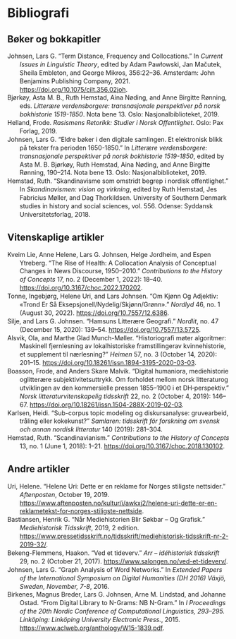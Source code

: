 # Bibliografi

## Bøker og bokkapitler
<div class="csl-bib-body" style="line-height: 1.35; margin-left: 2em; text-indent:-2em;">
  <div class="csl-entry">Johnsen, Lars G. “Term Distance, Frequency and Collocations.” In <i>Current Issues in Linguistic Theory</i>, edited by Adam Pawłowski, Jan Mačutek, Sheila Embleton, and George Mikros, 356:22–36. Amsterdam: John Benjamins Publishing Company, 2021. <a href="https://doi.org/10.1075/cilt.356.02joh">https://doi.org/10.1075/cilt.356.02joh</a>.</div>
  <span class="Z3988" title="url_ver=Z39.88-2004&amp;ctx_ver=Z39.88-2004&amp;rfr_id=info%3Asid%2Fzotero.org%3A2&amp;rft_id=urn%3Aisbn%3A978-90-272-1010-4%20978-90-272-5838-0&amp;rft_val_fmt=info%3Aofi%2Ffmt%3Akev%3Amtx%3Abook&amp;rft.genre=bookitem&amp;rft.atitle=Term%20distance%2C%20frequency%20and%20collocations&amp;rft.place=Amsterdam&amp;rft.publisher=John%20Benjamins%20Publishing%20Company&amp;rft.aufirst=Lars%20G.&amp;rft.aulast=Johnsen&amp;rft.au=Adam%20Paw%C5%82owski&amp;rft.au=Jan%20Ma%C4%8Dutek&amp;rft.au=Sheila%20Embleton&amp;rft.au=George%20Mikros&amp;rft.au=Lars%20G.%20Johnsen&amp;rft.date=2021-12-15&amp;rft.pages=22-36&amp;rft.spage=22&amp;rft.epage=36&amp;rft.isbn=978-90-272-1010-4%20978-90-272-5838-0&amp;rft.language=en"></span>
  <div class="csl-entry">Bjørkøy, Asta M. B., Ruth Hemstad, Aina Nøding, and Anne Birgitte Rønning, eds. <i>Litterære verdensborgere: transnasjonale perspektiver på norsk bokhistorie 1519-1850</i>. Nota bene 13. Oslo: Nasjonalbiblioteket, 2019.</div>
  <span class="Z3988" title="url_ver=Z39.88-2004&amp;ctx_ver=Z39.88-2004&amp;rfr_id=info%3Asid%2Fzotero.org%3A2&amp;rft_id=urn%3Aisbn%3A978-82-7965-414-8&amp;rft_val_fmt=info%3Aofi%2Ffmt%3Akev%3Amtx%3Abook&amp;rft.genre=book&amp;rft.btitle=Litter%C3%A6re%20verdensborgere%3A%20transnasjonale%20perspektiver%20p%C3%A5%20norsk%20bokhistorie%201519-1850&amp;rft.place=Oslo&amp;rft.publisher=Nasjonalbiblioteket&amp;rft.series=Nota%20bene&amp;rft.aufirst=Asta%20M.%20B.&amp;rft.aulast=Bj%C3%B8rk%C3%B8y&amp;rft.au=Asta%20M.%20B.%20Bj%C3%B8rk%C3%B8y&amp;rft.au=Ruth%20Hemstad&amp;rft.au=Aina%20N%C3%B8ding&amp;rft.au=Anne%20Birgitte%20R%C3%B8nning&amp;rft.date=2019&amp;rft.tpages=433&amp;rft.isbn=978-82-7965-414-8&amp;rft.language=nor"></span>
  <div class="csl-entry">Helland, Frode. <i>Rasismens Retorikk: Studier i Norsk Offentlighet</i>. Oslo: Pax Forlag, 2019.</div>
  <span class="Z3988" title="url_ver=Z39.88-2004&amp;ctx_ver=Z39.88-2004&amp;rfr_id=info%3Asid%2Fzotero.org%3A2&amp;rft_id=urn%3Aisbn%3A978-82-530-4092-9&amp;rft_val_fmt=info%3Aofi%2Ffmt%3Akev%3Amtx%3Abook&amp;rft.genre=book&amp;rft.btitle=Rasismens%20retorikk%3A%20studier%20i%20norsk%20offentlighet&amp;rft.place=Oslo&amp;rft.publisher=Pax%20Forlag&amp;rft.aufirst=Frode&amp;rft.aulast=Helland&amp;rft.au=Frode%20Helland&amp;rft.date=2019&amp;rft.tpages=225&amp;rft.isbn=978-82-530-4092-9"></span>
  <div class="csl-entry">Johnsen, Lars G. “Eldre bøker i den digitale samlingen. Et elektronisk blikk på tekster fra perioden 1650-1850.” In <i>Litterære verdensborgere: transnasjonale perspektiver på norsk bokhistorie 1519-1850</i>, edited by Asta M. B. Bjørkøy, Ruth Hemstad, Aina Nøding, and Anne Birgitte Rønning, 190–214. Nota bene 13. Oslo: Nasjonalbiblioteket, 2019.</div>
  <span class="Z3988" title="url_ver=Z39.88-2004&amp;ctx_ver=Z39.88-2004&amp;rfr_id=info%3Asid%2Fzotero.org%3A2&amp;rft_id=urn%3Aisbn%3A978-82-7965-414-8&amp;rft_val_fmt=info%3Aofi%2Ffmt%3Akev%3Amtx%3Abook&amp;rft.genre=bookitem&amp;rft.atitle=Eldre%20b%C3%B8ker%20i%20den%20digitale%20samlingen.%20Et%20elektronisk%20blikk%20p%C3%A5%20tekster%20fra%20perioden%201650-1850&amp;rft.place=Oslo&amp;rft.publisher=Nasjonalbiblioteket&amp;rft.series=Nota%20bene&amp;rft.aufirst=Lars%20G.&amp;rft.aulast=Johnsen&amp;rft.au=Asta%20M.%20B.%20Bj%C3%B8rk%C3%B8y&amp;rft.au=Ruth%20Hemstad&amp;rft.au=Aina%20N%C3%B8ding&amp;rft.au=Anne%20Birgitte%20R%C3%B8nning&amp;rft.au=Lars%20G.%20Johnsen&amp;rft.date=2019&amp;rft.pages=190-214&amp;rft.spage=190&amp;rft.epage=214&amp;rft.isbn=978-82-7965-414-8&amp;rft.language=nor"></span>
  <div class="csl-entry">Hemstad, Ruth. “Skandinavisme som omstridt begrep i nordisk offentlighet.” In <i>Skandinavismen: vision og virkning</i>, edited by Ruth Hemstad, Jes Fabricius Møller, and Dag Thorkildsen. University of Southern Denmark studies in history and social sciences, vol. 556. Odense: Syddansk Universitetsforlag, 2018.</div>
  <span class="Z3988" title="url_ver=Z39.88-2004&amp;ctx_ver=Z39.88-2004&amp;rfr_id=info%3Asid%2Fzotero.org%3A2&amp;rft_id=urn%3Aisbn%3A978-87-408-3121-4&amp;rft_val_fmt=info%3Aofi%2Ffmt%3Akev%3Amtx%3Abook&amp;rft.genre=bookitem&amp;rft.atitle=Skandinavisme%20som%20omstridt%20begrep%20i%20nordisk%20offentlighet&amp;rft.place=Odense&amp;rft.publisher=Syddansk%20Universitetsforlag&amp;rft.series=University%20of%20Southern%20Denmark%20studies%20in%20history%20and%20social%20sciences&amp;rft.aufirst=Ruth&amp;rft.aulast=Hemstad&amp;rft.au=Ruth%20Hemstad&amp;rft.au=Jes%20Fabricius%20M%C3%B8ller&amp;rft.au=Dag%20Thorkildsen&amp;rft.au=Ruth%20Hemstad&amp;rft.date=2018&amp;rft.isbn=978-87-408-3121-4&amp;rft.language=dan%20eng%20nor%20swe"></span>
</div>

## Vitenskaplige artikler
<div class="csl-bib-body" style="line-height: 1.35; margin-left: 2em; text-indent:-2em;">
  <div class="csl-entry">Kveim Lie, Anne Helene, Lars G. Johnsen, Helge Jordheim, and Espen Ytreberg. “The Rise of Health: A Collocation Analysis of Conceptual Changes in News Discourse, 1950–2010.” <i>Contributions to the History of Concepts</i> 17, no. 2 (December 1, 2022): 18–40. <a href="https://doi.org/10.3167/choc.2022.170202">https://doi.org/10.3167/choc.2022.170202</a>.</div>
  <span class="Z3988" title="url_ver=Z39.88-2004&amp;ctx_ver=Z39.88-2004&amp;rfr_id=info%3Asid%2Fzotero.org%3A2&amp;rft_id=info%3Adoi%2F10.3167%2Fchoc.2022.170202&amp;rft_val_fmt=info%3Aofi%2Ffmt%3Akev%3Amtx%3Ajournal&amp;rft.genre=article&amp;rft.atitle=The%20Rise%20of%20Health%3A%20A%20Collocation%20Analysis%20of%20Conceptual%20Changes%20in%20News%20Discourse%2C%201950%E2%80%932010&amp;rft.jtitle=Contributions%20to%20the%20History%20of%20Concepts&amp;rft.volume=17&amp;rft.issue=2&amp;rft.aufirst=Anne%20Helene&amp;rft.aulast=Kveim%20Lie&amp;rft.au=Anne%20Helene%20Kveim%20Lie&amp;rft.au=Lars%20G.%20Johnsen&amp;rft.au=Helge%20Jordheim&amp;rft.au=Espen%20Ytreberg&amp;rft.date=2022-12-01&amp;rft.pages=18-40&amp;rft.spage=18&amp;rft.epage=40&amp;rft.issn=1807-9326%2C%201874-656X"></span>
  <div class="csl-entry">Tonne, Ingebjørg, Helene Uri, and Lars Johnsen. “Om Kjønn Og Adjektiv: «Trond Er Så Eksepsjonell/Nydelig/Skjønn/Grønn».” <i>Nordlyd</i> 46, no. 1 (August 30, 2022). <a href="https://doi.org/10.7557/12.6386">https://doi.org/10.7557/12.6386</a>.</div>
  <span class="Z3988" title="url_ver=Z39.88-2004&amp;ctx_ver=Z39.88-2004&amp;rfr_id=info%3Asid%2Fzotero.org%3A2&amp;rft_id=info%3Adoi%2F10.7557%2F12.6386&amp;rft_val_fmt=info%3Aofi%2Ffmt%3Akev%3Amtx%3Ajournal&amp;rft.genre=article&amp;rft.atitle=Om%20kj%C3%B8nn%20og%20adjektiv%3A%20%C2%ABTrond%20er%20s%C3%A5%20eksepsjonell%2Fnydelig%2Fskj%C3%B8nn%2Fgr%C3%B8nn%C2%BB&amp;rft.jtitle=Nordlyd&amp;rft.stitle=NLY&amp;rft.volume=46&amp;rft.issue=1&amp;rft.aufirst=Ingebj%C3%B8rg&amp;rft.aulast=Tonne&amp;rft.au=Ingebj%C3%B8rg%20Tonne&amp;rft.au=Helene%20Uri&amp;rft.au=Lars%20Johnsen&amp;rft.date=2022-08-30&amp;rft.issn=1503-8599"></span>
  <div class="csl-entry">Silje, and Lars G. Johnsen. “Hamsuns Litterære Geografi.” <i>Nordlit</i>, no. 47 (December 15, 2020): 139–54. <a href="https://doi.org/10.7557/13.5725">https://doi.org/10.7557/13.5725</a>.</div>
  <span class="Z3988" title="url_ver=Z39.88-2004&amp;ctx_ver=Z39.88-2004&amp;rfr_id=info%3Asid%2Fzotero.org%3A2&amp;rft_id=info%3Adoi%2F10.7557%2F13.5725&amp;rft_val_fmt=info%3Aofi%2Ffmt%3Akev%3Amtx%3Ajournal&amp;rft.genre=article&amp;rft.atitle=Hamsuns%20litter%C3%A6re%20geografi&amp;rft.jtitle=Nordlit&amp;rft.stitle=Nordlit&amp;rft.issue=47&amp;rft.au=undefined&amp;rft.au=Lars%20G.%20Johnsen&amp;rft.date=2020-12-15&amp;rft.pages=139-154&amp;rft.spage=139&amp;rft.epage=154&amp;rft.issn=1503-2086%2C%200809-1668"></span>
  <div class="csl-entry">Alsvik, Ola, and Marthe Glad Munch-Møller. “Historiografi møter algoritmer: Maskinell fjernlesning av lokalhistoriske framstillingerav kvinnehistorie, et supplement til nærlesning?” <i>Heimen</i> 57, no. 3 (October 14, 2020): 201–15. <a href="https://doi.org/10.18261/issn.1894-3195-2020-03-03">https://doi.org/10.18261/issn.1894-3195-2020-03-03</a>.</div>
  <span class="Z3988" title="url_ver=Z39.88-2004&amp;ctx_ver=Z39.88-2004&amp;rfr_id=info%3Asid%2Fzotero.org%3A2&amp;rft_id=info%3Adoi%2F10.18261%2Fissn.1894-3195-2020-03-03&amp;rft_val_fmt=info%3Aofi%2Ffmt%3Akev%3Amtx%3Ajournal&amp;rft.genre=article&amp;rft.atitle=Historiografi%20m%C3%B8ter%20algoritmer%3A%20Maskinell%20fjernlesning%20av%20lokalhistoriske%20framstillingerav%20kvinnehistorie%2C%20et%20supplement%20til%20n%C3%A6rlesning%3F&amp;rft.jtitle=Heimen&amp;rft.stitle=Heimen&amp;rft.volume=57&amp;rft.issue=3&amp;rft.aufirst=Ola&amp;rft.aulast=Alsvik&amp;rft.au=Ola%20Alsvik&amp;rft.au=Marthe%20Glad%20Munch-M%C3%B8ller&amp;rft.date=2020-10-14&amp;rft.pages=201-215&amp;rft.spage=201&amp;rft.epage=215&amp;rft.issn=0017-9841%2C%201894-3195&amp;rft.language=no"></span>
  <div class="csl-entry">Boasson, Frode, and Anders Skare Malvik. “Digital humaniora, mediehistorie oglitterære subjektivitetsuttrykk. Om forholdet mellom norsk litteraturog utviklingen av den kommersielle pressen 1855–1900 i et DH‑perspektiv.” <i>Norsk litteraturvitenskapelig tidsskrift</i> 22, no. 2 (October 4, 2019): 146–67. <a href="https://doi.org/10.18261/issn.1504-288X-2019-02-03">https://doi.org/10.18261/issn.1504-288X-2019-02-03</a>.</div>
  <span class="Z3988" title="url_ver=Z39.88-2004&amp;ctx_ver=Z39.88-2004&amp;rfr_id=info%3Asid%2Fzotero.org%3A2&amp;rft_id=info%3Adoi%2F10.18261%2Fissn.1504-288X-2019-02-03&amp;rft_val_fmt=info%3Aofi%2Ffmt%3Akev%3Amtx%3Ajournal&amp;rft.genre=article&amp;rft.atitle=Digital%20humaniora%2C%20mediehistorie%20oglitter%C3%A6re%20subjektivitetsuttrykk.%20Om%20forholdet%20mellom%20norsk%20litteraturog%20utviklingen%20av%20den%20kommersielle%20pressen%201855%E2%80%931900%20i%20et%20DH%E2%80%91perspektiv&amp;rft.jtitle=Norsk%20litteraturvitenskapelig%20tidsskrift&amp;rft.stitle=NLT&amp;rft.volume=22&amp;rft.issue=2&amp;rft.aufirst=Frode&amp;rft.aulast=Boasson&amp;rft.au=Frode%20Boasson&amp;rft.au=Anders%20Skare%20Malvik&amp;rft.date=2019-10-04&amp;rft.pages=146-167&amp;rft.spage=146&amp;rft.epage=167&amp;rft.issn=0809-2044%2C%201504-288X&amp;rft.language=no"></span>
  <div class="csl-entry">Karlsen, Heidi. “Sub-corpus topic modeling og diskursanalyse: gruvearbeid, tråling eller kokekunst?” <i>Samlaren: tidsskrift för forskning om svensk och annan nordisk litteratur</i> 140 (2019): 281–304.</div>
  <span class="Z3988" title="url_ver=Z39.88-2004&amp;ctx_ver=Z39.88-2004&amp;rfr_id=info%3Asid%2Fzotero.org%3A2&amp;rft_val_fmt=info%3Aofi%2Ffmt%3Akev%3Amtx%3Ajournal&amp;rft.genre=article&amp;rft.atitle=Sub-corpus%20topic%20modeling%20og%20diskursanalyse%3A%20gruvearbeid%2C%20tr%C3%A5ling%20eller%20kokekunst%3F&amp;rft.jtitle=Samlaren%3A%20tidsskrift%20f%C3%B6r%20forskning%20om%20svensk%20och%20annan%20nordisk%20litteratur&amp;rft.volume=140&amp;rft.aufirst=Heidi&amp;rft.aulast=Karlsen&amp;rft.au=Heidi%20Karlsen&amp;rft.date=2019&amp;rft.pages=281-304&amp;rft.spage=281&amp;rft.epage=304&amp;rft.language=NO"></span>
  <div class="csl-entry">Hemstad, Ruth. “Scandinavianism.” <i>Contributions to the History of Concepts</i> 13, no. 1 (June 1, 2018): 1–21. <a href="https://doi.org/10.3167/choc.2018.130102">https://doi.org/10.3167/choc.2018.130102</a>.</div>
  <span class="Z3988" title="url_ver=Z39.88-2004&amp;ctx_ver=Z39.88-2004&amp;rfr_id=info%3Asid%2Fzotero.org%3A2&amp;rft_id=info%3Adoi%2F10.3167%2Fchoc.2018.130102&amp;rft_val_fmt=info%3Aofi%2Ffmt%3Akev%3Amtx%3Ajournal&amp;rft.genre=article&amp;rft.atitle=Scandinavianism&amp;rft.jtitle=Contributions%20to%20the%20History%20of%20Concepts&amp;rft.volume=13&amp;rft.issue=1&amp;rft.aufirst=Ruth&amp;rft.aulast=Hemstad&amp;rft.au=Ruth%20Hemstad&amp;rft.date=2018-06-01&amp;rft.pages=1-21&amp;rft.spage=1&amp;rft.epage=21&amp;rft.issn=1807-9326%2C%201874-656X"></span>
</div>

## Andre artikler
<div class="csl-bib-body" style="line-height: 1.35; margin-left: 2em; text-indent:-2em;">
  <div class="csl-entry">Uri, Helene. “Helene Uri: Dette er en reklame for Norges stiligste nettsider.” <i>Aftenposten</i>, October 19, 2019. <a href="https://www.aftenposten.no/kultur/i/awkxj2/helene-uri-dette-er-en-reklametekst-for-norges-stiligste-nettside">https://www.aftenposten.no/kultur/i/awkxj2/helene-uri-dette-er-en-reklametekst-for-norges-stiligste-nettside</a>.</div>
  <span class="Z3988" title="url_ver=Z39.88-2004&amp;ctx_ver=Z39.88-2004&amp;rfr_id=info%3Asid%2Fzotero.org%3A2&amp;rft_val_fmt=info%3Aofi%2Ffmt%3Akev%3Amtx%3Adc&amp;rft.type=newspaperArticle&amp;rft.title=Helene%20Uri%3A%20Dette%20er%20en%20reklame%20for%20Norges%20stiligste%20nettsider&amp;rft.source=Aftenposten&amp;rft.description=Siden%20det%20jeg%20reklamerer%20for%2C%20tilh%C3%B8rer%20folket%20og%20er%20finansiert%20av%20staten%2C%20synes%20jeg%20det%20er%20akseptabelt*.&amp;rft.identifier=https%3A%2F%2Fwww.aftenposten.no%2Fkultur%2Fi%2Fawkxj2%2Fhelene-uri-dette-er-en-reklametekst-for-norges-stiligste-nettside&amp;rft.aufirst=Helene&amp;rft.aulast=Uri&amp;rft.au=Helene%20Uri&amp;rft.date=2019-10-19&amp;rft.language=nb"></span>
  <div class="csl-entry">Bastiansen, Henrik G. “Når Mediehistorien Blir Søkbar – Og Grafisk.” <i>Mediehistorisk Tidsskrift</i>, 2019, 2 edition. <a href="https://www.pressetidsskrift.no/tidsskrift/mediehistorisk-tidsskrift-nr-2-2019-32/">https://www.pressetidsskrift.no/tidsskrift/mediehistorisk-tidsskrift-nr-2-2019-32/</a>.</div>
  <span class="Z3988" title="url_ver=Z39.88-2004&amp;ctx_ver=Z39.88-2004&amp;rfr_id=info%3Asid%2Fzotero.org%3A2&amp;rft_val_fmt=info%3Aofi%2Ffmt%3Akev%3Amtx%3Adc&amp;rft.type=newspaperArticle&amp;rft.title=N%C3%A5r%20mediehistorien%20blir%20s%C3%B8kbar%20%E2%80%93%20og%20grafisk&amp;rft.source=Mediehistorisk%20Tidsskrift&amp;rft.identifier=https%3A%2F%2Fwww.pressetidsskrift.no%2Ftidsskrift%2Fmediehistorisk-tidsskrift-nr-2-2019-32%2F&amp;rft.aufirst=Henrik%20G.&amp;rft.aulast=Bastiansen&amp;rft.au=Henrik%20G.%20Bastiansen&amp;rft.date=2019"></span>
  <div class="csl-entry">Bekeng-Flemmens, Haakon. “Ved et tideverv.” <i>Arr – idéhistorisk tidsskrift</i> 29, no. 2 (October 21, 2017). <a href="https://www.salongen.no/ved-et-tideverv/">https://www.salongen.no/ved-et-tideverv/</a>.</div>
  <span class="Z3988" title="url_ver=Z39.88-2004&amp;ctx_ver=Z39.88-2004&amp;rfr_id=info%3Asid%2Fzotero.org%3A2&amp;rft_val_fmt=info%3Aofi%2Ffmt%3Akev%3Amtx%3Ajournal&amp;rft.genre=article&amp;rft.atitle=Ved%20et%20tideverv&amp;rft.jtitle=Arr%20%E2%80%93%20id%C3%A9historisk%20tidsskrift&amp;rft.volume=29&amp;rft.issue=2&amp;rft.aufirst=Haakon&amp;rft.aulast=Bekeng-Flemmens&amp;rft.au=Haakon%20Bekeng-Flemmens&amp;rft.date=2017-10-21&amp;rft.issn=ISSN%200802-7005&amp;rft.language=nb-NO"></span>
  <div class="csl-entry">Johnsen, Lars G. “Graph Analysis of Word Networks.” In <i>Extended Papers of the International Symposium on Digital Humanities (DH 2016) Växjö, Sweden, November, 7-8</i>, 2016.</div>
  <span class="Z3988" title="url_ver=Z39.88-2004&amp;ctx_ver=Z39.88-2004&amp;rfr_id=info%3Asid%2Fzotero.org%3A2&amp;rft_val_fmt=info%3Aofi%2Ffmt%3Akev%3Amtx%3Abook&amp;rft.genre=proceeding&amp;rft.atitle=Graph%20Analysis%20of%20Word%20Networks&amp;rft.btitle=Extended%20Papers%20of%20the%20International%20Symposium%20on%20Digital%20Humanities%20(DH%202016)%20V%C3%A4xj%C3%B6%2C%20Sweden%2C%20November%2C%207-8&amp;rft.aufirst=Lars%20G.&amp;rft.aulast=Johnsen&amp;rft.au=Lars%20G.%20Johnsen&amp;rft.date=2016"></span>
  <div class="csl-entry">Birkenes, Magnus Breder, Lars G. Johnsen, Arne M. Lindstad, and Johanne Ostad. “From Digital Library to N-Grams: NB N-Gram.” In <i>I Proceedings of the 20th Nordic Conference of Computational Linguistics, 293–295. Linköping: Linköping University Electronic Press.</i>, 2015. <a href="https://www.aclweb.org/anthology/W15-1839.pdf">https://www.aclweb.org/anthology/W15-1839.pdf</a>.</div>
  <span class="Z3988" title="url_ver=Z39.88-2004&amp;ctx_ver=Z39.88-2004&amp;rfr_id=info%3Asid%2Fzotero.org%3A2&amp;rft_val_fmt=info%3Aofi%2Ffmt%3Akev%3Amtx%3Abook&amp;rft.genre=proceeding&amp;rft.atitle=From%20digital%20library%20to%20n-grams%3A%20NB%20N-gram&amp;rft.btitle=I%20Proceedings%20of%20the%2020th%20Nordic%20Conference%20of%20Computational%20Linguistics%2C%20293%E2%80%93295.%20Link%C3%B6ping%3A%20Link%C3%B6ping%20University%20Electronic%20Press.&amp;rft.aufirst=Magnus%20Breder&amp;rft.aulast=Birkenes&amp;rft.au=Magnus%20Breder%20Birkenes&amp;rft.au=Lars%20G.%20Johnsen&amp;rft.au=Arne%20M.%20Lindstad&amp;rft.au=Johanne%20Ostad&amp;rft.date=2015"></span>
</div>
